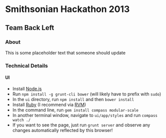 # Smithsonian Hackathon 2013
## Team Back Left

### About

This is some placeholder text that someone should update

### Technical Details

#### UI

*    Install [Node.js](http://nodejs.org)
*    Run `npm install -g grunt-cli bower` (will likely have to prefix with `sudo`)
*    In the `ui` directory, run `npm install` and then `bower install`
*    Install [Ruby](http://ruby-lang.org) (I recommend via [RVM](http://rvm.io))
*    In the command line, run `gem install compass modular-scale`
*    In another terminal window, navigate to `ui/app/styles` and run `compass watch ./`
*    If you want to see the page, just run `grunt server` and observe any changes automatically reflected by this browser!
